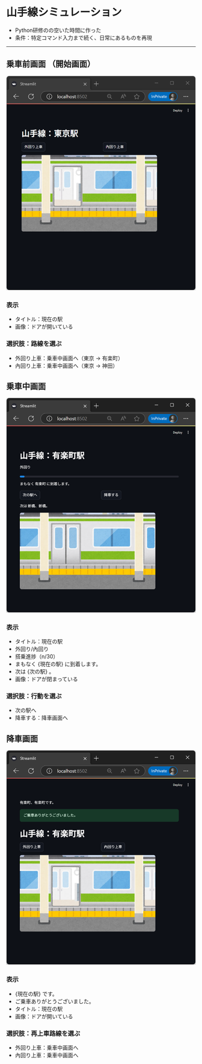 # 山手線シミュレーション
- Python研修のの空いた時間に作った
- 条件：特定コマンド入力まで続く、日常にあるものを再現
---
## 乗車前画面 （開始画面）
![alt text](./img/image.png)

### 表示
- タイトル：現在の駅
- 画像：ドアが開いている

### 選択肢：路線を選ぶ
- 外回り上車：乗車中画面へ（東京 → 有楽町）
- 內回り上車：乗車中画面へ（東京 → 神田）

## 乗車中画面
![alt text](./img/image-1.png)

### 表示
- タイトル：現在の駅
- 外回り/內回り
- 搭乗進捗（n/30）
- まもなく {現在の駅} に到着します。
- 次は {次の駅} 。
- 画像：ドアが閉まっている
  
### 選択肢：行動を選ぶ
- 次の駅へ
- 降車する：降車画面へ

## 降車画面
![alt text](./img/image-2.png)

### 表示
-  {現在の駅} です。
- ご乗車ありがとうございました。
- タイトル：現在の駅
- 画像：ドアが開いている
  
### 選択肢：再上車路線を選ぶ
- 外回り上車：乗車中画面へ
- 內回り上車：乗車中画面へ